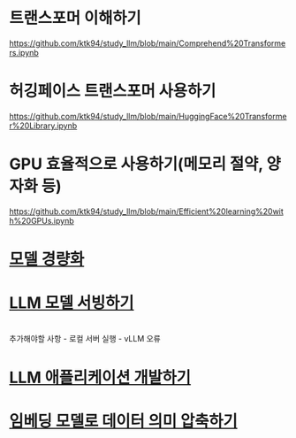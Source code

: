 # 트랜스포머 이해하기
https://github.com/ktk94/study_llm/blob/main/Comprehend%20Transformers.ipynb

# 허깅페이스 트랜스포머 사용하기
https://github.com/ktk94/study_llm/blob/main/HuggingFace%20Transformer%20Library.ipynb

# GPU 효율적으로 사용하기(메모리 절약, 양자화 등)
https://github.com/ktk94/study_llm/blob/main/Efficient%20learning%20with%20GPUs.ipynb

# [모델 경량화](https://github.com/ktk94/study_llm/blob/main/Model%20Lightweight.ipynb)


# [LLM 모델 서빙하기](https://github.com/ktk94/study_llm/blob/main/Serving%20sLLM.ipynb)
<br>
추가해야할 사항
- 로컬 서버 실행
- vLLM 오류 

# [LLM 애플리케이션 개발하기](https://github.com/ktk94/study_llm/blob/main/LLM%20Application%20Development.ipynb)

# [임베딩 모델로 데이터 의미 압축하기](https://github.com/ktk94/study_llm/blob/main/Semantics%20Compressing%20data%20with%20embedding%20models%20.ipynb)
